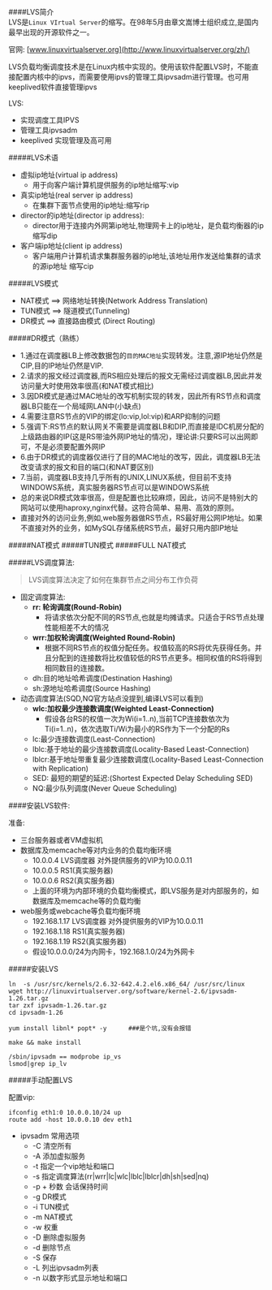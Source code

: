 ####LVS简介      
LVS是`Linux VIrtual Server`的缩写。在98年5月由章文嵩博士组织成立,是国内最早出现的开源软件之一。   

官网:
[www.linuxvirtualserver.org](http://www.linuxvirtualserver.org/zh/)       
      
LVS负载均衡调度技术是在Linux内核中实现的。使用该软件配置LVS时，不能直接配置内核中的ipvs，而需要使用ipvs的管理工具ipvsadm进行管理。也可用keeplived软件直接管理ipvs      
      
LVS:

* 实现调度工具IPVS      
* 管理工具ipvsadm     
* keeplived 实现管理及高可用      

#####LVS术语        
      
* 虚拟ip地址(virtual ip address)      
    * 用于向客户端计算机提供服务的ip地址缩写:vip        
* 真实ip地址(real server ip address)      
    * 在集群下面节点使用的ip地址:缩写rip        
* director的ip地址(director ip address):         
    * director用于连接内外网第ip地址,物理网卡上的ip地址，是负载均衡器的ip 缩写dip     
* 客户端ip地址(client ip address)      
    * 客户端用户计算机请求集群服务器的ip地址,该地址用作发送给集群的请求的源ip地址 缩写cip      
      
#####LVS模式        
      
* NAT模式 ==> 网络地址转换(Network Address Translation)       
* TUN模式 ==> 隧道模式(Tunneling)       
* DR模式  ==> 直接路由模式 (Direct Routing)       
      
#####DR模式（熟练）

* 1.通过在调度器LB上修改数据包的`目的MAC地址`实现转发。注意,源IP地址仍然是CIP,目的IP地址仍然是VIP.
* 2.请求的报文经过调度器,而RS相应处理后的报文无需经过调度器LB,因此并发访问量大时使用效率很高(和NAT模式相比)
* 3.因DR模式是通过MAC地址的改写机制实现的转发，因此所有RS节点和调度器LB只能在一个局域网LAN中(小缺点)
* 4.需要注意RS节点的VIP的绑定(lo:vip,lol:vip)和ARP抑制的问题
* 5.强调下:RS节点的默认网关不需要是调度器LB和DIP,而直接是IDC机房分配的上级路由器的IP(这是RS带油外网IP地址的情况)，理论讲:只要RS可以出网即可，不是必须要配置外网IP
* 6.由于DR模式的调度器仅进行了目的MAC地址的改写，因此，调度器LB无法改变请求的报文和目的端口(和NAT要区别)
* 7.当前，调度器LB支持几乎所有的UNIX,LINUX系统，但目前不支持WINDOWS系统，真实服务器RS节点可以是WINDOWS系统
* 总的来说DR模式效率很高，但是配置也比较麻烦，因此，访问不是特别大的网站可以使用haproxy,nginx代替。这符合简单、易用、高效的原则。
* 直接对外的访问业务,例如,web服务器做RS节点，RS最好用公网IP地址。如果不直接对外的业务，如MySQL存储系统RS节点，最好只用内部IP地址

#####NAT模式
#####TUN模式
#####FULL NAT模式

#####LVS调度算法:

>LVS调度算法决定了如何在集群节点之间分布工作负荷

* 固定调度算法:
    - **rr: 轮询调度(Round-Robin)**
        + 将请求依次分配不同的RS节点,也就是均摊请求。只适合于RS节点处理性能相差不大的情况
    - **wrr:加权轮询调度(Weighted Round-Robin)**
        + 根据不同RS节点的权值分配任务。权值较高的RS将优先获得任务。并且分配到的连接数将比权值较低的RS节点更多。相同权值的RS将得到相同数目的连接数。
    - dh:目的地址哈希调度(Destination Hashing)
    - sh:源地址哈希调度(Source Hashing)
* 动态调度算法(SQD,NQ官方站点没提到,编译LVS可以看到)
    - **wlc:加权最少连接数调度(Weighted Least-Connection)**
        + 假设各台RS的权值一次为Wi(i=1..n),当前TCP连接数依次为Ti(i=1..n)，依次选取Ti/Wi为最小的RS作为下一个分配的Rs
    - lc:最少连接数调度(Least-Connection)
    - lblc:基于地址的最少连接数调度(Locality-Based Least-Connection)
    - lblcr:基于地址带重复最少连接数调度(Locality-Based Least-Connection with Replication)
    - SED: 最短的期望的延迟:(Shortest Expected Delay Scheduling SED)
    - NQ:最少队列调度(Never Queue Scheduling)

####安装LVS软件:

准备:

* 三台服务器或者VM虚拟机
* 数据库及memcache等对内业务的负载均衡环境
    - 10.0.0.4  LVS调度器  对外提供服务的VIP为10.0.0.11
    - 10.0.0.5  RS1(真实服务器)
    - 10.0.0.6  RS2(真实服务器)
    - 上面的环境为内部环境的负载均衡模式，即LVS服务是对内部服务的，如数据库及memcache等的负载均衡
* web服务或webcache等负载均衡环境
    - 192.168.1.17  LVS调度器  对外提供服务的VIP为10.0.0.11
    - 192.168.1.18  RS1(真实服务器)
    - 192.168.1.19  RS2(真实服务器)
    - 假设10.0.0.0/24为内网卡，192.168.1.0/24为外网卡


#####安装LVS


```
ln  -s /usr/src/kernels/2.6.32-642.4.2.el6.x86_64/ /usr/src/linux
wget http://linuxvirtualserver.org/software/kernel-2.6/ipvsadm-1.26.tar.gz
tar zxf ipvsadm-1.26.tar.gz 
cd ipvsadm-1.26

yum install libnl* popt* -y      ###是个坑,没有会报错

make && make install

/sbin/ipvsadm == modprobe ip_vs
lsmod|grep ip_lv
```

#####手动配置LVS

配置vip:

```
ifconfig eth1:0 10.0.0.10/24 up
route add -host 10.0.0.10 dev eth1
```

* ipvsadm 常用选项
    * -C   清空所有
    * -A   添加虚拟服务
    * -t   指定一个vip地址和端口
    * -s   指定调度算法(rr|wrr|lc|wlc|lblc|lblcr|dh|sh|sed|nq)
    * -p + 秒数  会话保持时间  
    * -g   DR模式
    * -i   TUN模式
    * -m   NAT模式
    * -w   权重
    * -D   删除虚拟服务
    * -d   删除节点
    * -S   保存
    * -L   列出ipvsadm列表
    * -n   以数字形式显示地址和端口